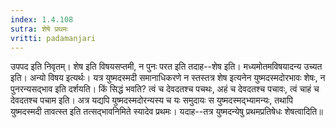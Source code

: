 ```yaml
---
index: 1.4.108
sutra: शेषे प्रथमः
vritti: padamanjari
---
```


 उपपद इति निवृतम्। शेष इति विषयसप्तमी, न पुनः परत इति तदाह--शेष इति। मध्यमोतमविषयादन्य उच्यत इति। अन्यो विषय इत्यर्थः। यत्र युष्मदस्मदी समानाधिकरणे न स्तस्तत्र शेष इत्यनेन युष्मदस्मदोरभावः शेषः, न पुनरन्यसद्भाव इति दर्शयति। किं सिद्धं भवति? त्वं च देवदतश्च पचथः, अहं च देवदतश्च पचावः, त्वं चाहं च देवदतश्च पचाम इति। अत्र यद्यपि युष्मदस्मदोरन्यस्य च यः समुदायः स युष्मदस्मद्भ्यामन्यः, तथापि युष्मदस्मदी तावत्स्त इति तत्सद्भावनिमिते स्यादेव प्रथमः। यदाह--तत्र युष्मदन्येषु प्रथमप्रतिषेधः शेषत्वादिति॥